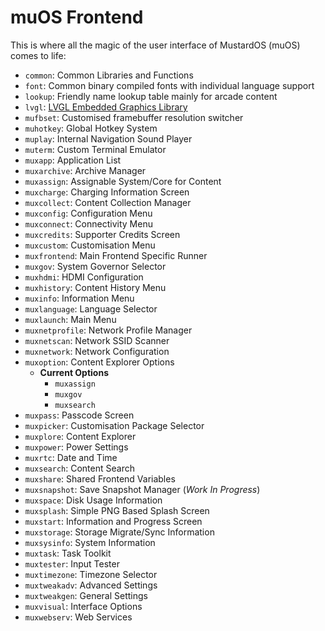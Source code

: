 # muOS Frontend

This is where all the magic of the user interface of MustardOS (muOS) comes to life:

* `common`: Common Libraries and Functions
* `font`: Common binary compiled fonts with individual language support
* `lookup`: Friendly name lookup table mainly for arcade content
* `lvgl`: [LVGL Embedded Graphics Library](https://github.com/lvgl/lvgl)
* `mufbset`: Customised framebuffer resolution switcher
* `muhotkey`: Global Hotkey System
* `muplay`: Internal Navigation Sound Player
* `muterm`: Custom Terminal Emulator
* `muxapp`: Application List
* `muxarchive`: Archive Manager
* `muxassign`: Assignable System/Core for Content
* `muxcharge`: Charging Information Screen
* `muxcollect`: Content Collection Manager
* `muxconfig`: Configuration Menu
* `muxconnect`: Connectivity Menu
* `muxcredits`: Supporter Credits Screen
* `muxcustom`: Customisation Menu
* `muxfrontend`: Main Frontend Specific Runner
* `muxgov`: System Governor Selector
* `muxhdmi`: HDMI Configuration
* `muxhistory`: Content History Menu
* `muxinfo`: Information Menu
* `muxlanguage`: Language Selector
* `muxlaunch`: Main Menu
* `muxnetprofile`: Network Profile Manager
* `muxnetscan`: Network SSID Scanner
* `muxnetwork`: Network Configuration
* `muxoption`: Content Explorer Options
    * **Current Options**
        * `muxassign`
        * `muxgov`
        * `muxsearch`
* `muxpass`: Passcode Screen
* `muxpicker`: Customisation Package Selector
* `muxplore`: Content Explorer
* `muxpower`: Power Settings
* `muxrtc`: Date and Time
* `muxsearch`: Content Search
* `muxshare`: Shared Frontend Variables
* `muxsnapshot`: Save Snapshot Manager (_Work In Progress_)
* `muxspace`: Disk Usage Information
* `muxsplash`: Simple PNG Based Splash Screen
* `muxstart`: Information and Progress Screen
* `muxstorage`: Storage Migrate/Sync Information
* `muxsysinfo`: System Information
* `muxtask`: Task Toolkit
* `muxtester`: Input Tester
* `muxtimezone`: Timezone Selector
* `muxtweakadv`: Advanced Settings
* `muxtweakgen`: General Settings
* `muxvisual`: Interface Options
* `muxwebserv`: Web Services 
